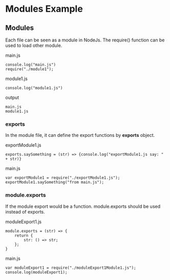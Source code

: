 # Modules Example

## Modules
Each file can be seen as a module in NodeJs. The require() function can be used to load other module.

main.js
```
console.log("main.js")
require("./module1");
```

module1.js
```
console.log("module1.js")
```

output
```
main.js
module1.js
```

### exports 
In the module file, it can define the export functions by **exports** object.

exportModule1.js
```
exports.saySomething = (str) => {console.log("exportModule1.js say: " + str)}
```

main.js
```
var exportModule1 = require("./exportModule1.js");
exportModule1.saySomething("from main.js");
```

### module.exports
If the module export would be a function. module.exports should be used instead of exports.

moduleExport1.js
```
module.exports = (str) => {
	return {
		str: () => str;
	};
}
```

main.js
```
var moduleExport1 = require("./moduleExport1Module1.js");
console.log(moduleExport1);
```